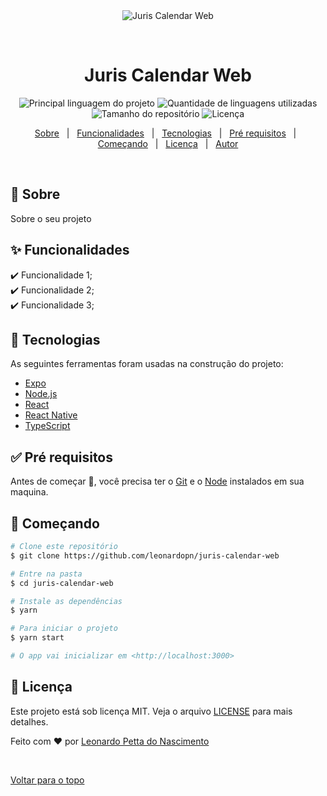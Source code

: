 <div align="center" id="top"> 
  <img src="./.github/app.gif" alt="Juris Calendar Web" />

  &#xa0;

  <!-- <a href="https://juriscalendarweb.netlify.com">Demo</a> -->
</div>

<h1 align="center">Juris Calendar Web</h1>

<p align="center">
  <img alt="Principal linguagem do projeto" src="https://img.shields.io/github/languages/top/leonardopn/juris-calendar-web?color=56BEB8">

  <img alt="Quantidade de linguagens utilizadas" src="https://img.shields.io/github/languages/count/leonardopn/juris-calendar-web?color=56BEB8">

  <img alt="Tamanho do repositório" src="https://img.shields.io/github/repo-size/leonardopn/juris-calendar-web?color=56BEB8">

  <img alt="Licença" src="https://img.shields.io/github/license/leonardopn/juris-calendar-web?color=56BEB8">

  <!-- <img alt="Github issues" src="https://img.shields.io/github/issues/leonardopn/juris-calendar-web?color=56BEB8" /> -->

  <!-- <img alt="Github forks" src="https://img.shields.io/github/forks/leonardopn/juris-calendar-web?color=56BEB8" /> -->

  <!-- <img alt="Github stars" src="https://img.shields.io/github/stars/leonardopn/juris-calendar-web?color=56BEB8" /> -->
</p>

<!-- Status -->

<!-- <h4 align="center"> 
	🚧  Juris Calendar Web 🚀 Em construção...  🚧
</h4> 

<hr> -->

<p align="center">
  <a href="#dart-sobre">Sobre</a> &#xa0; | &#xa0; 
  <a href="#sparkles-funcionalidades">Funcionalidades</a> &#xa0; | &#xa0;
  <a href="#rocket-tecnologias">Tecnologias</a> &#xa0; | &#xa0;
  <a href="#white_check_mark-pré-requisitos">Pré requisitos</a> &#xa0; | &#xa0;
  <a href="#checkered_flag-começando">Começando</a> &#xa0; | &#xa0;
  <a href="#memo-licença">Licença</a> &#xa0; | &#xa0;
  <a href="https://github.com/leonardopn" target="_blank">Autor</a>
</p>

<br>

## :dart: Sobre ##

Sobre o seu projeto

## :sparkles: Funcionalidades ##

:heavy_check_mark: Funcionalidade 1;\
:heavy_check_mark: Funcionalidade 2;\
:heavy_check_mark: Funcionalidade 3;

## :rocket: Tecnologias ##

As seguintes ferramentas foram usadas na construção do projeto:

- [Expo](https://expo.io/)
- [Node.js](https://nodejs.org/en/)
- [React](https://pt-br.reactjs.org/)
- [React Native](https://reactnative.dev/)
- [TypeScript](https://www.typescriptlang.org/)

## :white_check_mark: Pré requisitos ##

Antes de começar :checkered_flag:, você precisa ter o [Git](https://git-scm.com) e o [Node](https://nodejs.org/en/) instalados em sua maquina.

## :checkered_flag: Começando ##

```bash
# Clone este repositório
$ git clone https://github.com/leonardopn/juris-calendar-web

# Entre na pasta
$ cd juris-calendar-web

# Instale as dependências
$ yarn

# Para iniciar o projeto
$ yarn start

# O app vai inicializar em <http://localhost:3000>
```

## :memo: Licença ##

Este projeto está sob licença MIT. Veja o arquivo [LICENSE](LICENSE.md) para mais detalhes.


Feito com :heart: por <a href="https://github.com/leonardopn" target="_blank">Leonardo Petta do Nascimento</a>

&#xa0;

<a href="#top">Voltar para o topo</a>
